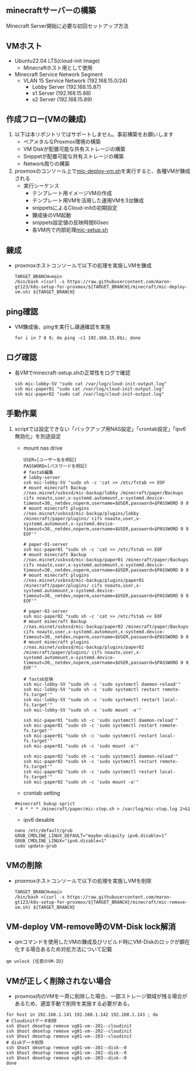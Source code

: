 ##  minecraftサーバーの構築
Minecraft Server開始に必要な初回セットアップ方法

## VMホスト<br>
+ Ubuntu22.04 LTS(cloud-init image)<br>
  + Minecraftホスト用として使用<br>
+ Minecraft Service Network Segment<br>
  + VLAN 15 Service Network (192.168.15.0/24)<br>
    + Lobby Server (192.168.15.87)<br>
    + s1 Server (192.168.15.88)<br>
    + s2 Server (192.168.15.89)<br>

## 作成フロー(VMの錬成)<br>
1. 以下は本リポジトリではサポートしません。事前構築をお願いします<br>
    + ベアメタルなProxmox環境の構築
    + VM Diskが配置可能な共有ストレージの構築
    + Snippetが配置可能な共有ストレージの構築
    + Network周りの構築
2. proxmoxのコンソール上で[mic-deploy-vm.sh](https://github.com/maron-gt123/k8s-setup-for-proxmox/blob/main/minecraft/mic-deploy-vm.sh)を実行すると、各種VMが錬成される<br>
    + 実行シーケンス
      + テンプレート用イメージVMの作成
      + テンプレート用VMを活用した運用VMを3台錬成 
      + snippetsによるCloud-initの初期設定
      + 錬成後のVM起動
      + snippets設定値の反映時間60sec
      + 各VM内で内部処理[mic-setup.sh](https://github.com/maron-gt123/k8s-setup-for-proxmox/blob/main/minecraft/minecraft-setup.sh)
      
## 錬成
* proxmoxホストコンソールで以下の処理を実施しVMを錬成

      TARGET_BRANCH=main
      /bin/bash <(curl -s https://raw.githubusercontent.com/maron-gt123/k8s-setup-for-proxmox/${TARGET_BRANCH}/minecraft/mic-deploy-vm.sh) ${TARGET_BRANCH}

##  ping確認
+ VM錬成後、pingを実行し疎通確認を実施

      for i in 7 8 9; do ping -c1 192.168.15.8$i; done 

##  ログ確認
+ 各VMでminecraft-setup.shの正常性をログで確認

      ssh mic-lobby-SV "sudo cat /var/log/cloud-init-output.log"
      ssh mic-paper01 "sudo cat /var/log/cloud-init-output.log"
      ssh mic-paper02 "sudo cat /var/log/cloud-init-output.log"

##  手動作業<br>
1. scriptでは設定できない「バックアップ用NAS設定」「crontab設定」「ipv6無効化」を別途設定
    + mount nas drive
       
          USER=[ユーザー名を明記]
          PASSWORD=[パスワードを明記]
          # fastab編集
          # lobby-server
          ssh mic-lobby-SV "sudo sh -c 'cat >> /etc/fstab << EOF
          # mount minecraft Backup
          //nas.micnet/usbssd/mic-backup/lobby /minecraft/paper/Backups cifs noauto,user,x-systemd.automount,x-systemd.device-timeout=30,_netdev,noperm,username=$USER,password=$PASSWORD 0 0
          # mount minecraft plugins
          //nas.micnet/usbssd/mic-backup/plugins/lobby /minecraft/paper/plugins/ cifs noauto,user,x-systemd.automount,x-systemd.device-timeout=30,_netdev,noperm,username=$USER,password=$PASSWORD 0 0
          EOF'"
          
          # paper-01-server
          ssh mic-paper01 "sudo sh -c 'cat >> /etc/fstab << EOF
          # mount minecraft Backup
          //nas.micnet/usbssd/mic-backup/paper01 /minecraft/paper/Backups cifs noauto,user,x-systemd.automount,x-systemd.device-timeout=30,_netdev,noperm,username=$USER,password=$PASSWORD 0 0
          # mount minecraft plugins
          //nas.micnet/usbssd/mic-backup/plugins/paper01 /minecraft/paper/plugins/ cifs noauto,user,x-systemd.automount,x-systemd.device-timeout=30,_netdev,noperm,username=$USER,password=$PASSWORD 0 0
          EOF'"
          
          # paper-02-server
          ssh mic-paper02 "sudo sh -c 'cat >> /etc/fstab << EOF
          # mount minecraft Backup
          //nas.micnet/usbssd/mic-backup/paper02 /minecraft/paper/Backups cifs noauto,user,x-systemd.automount,x-systemd.device-timeout=30,_netdev,noperm,username=$USER,password=$PASSWORD 0 0
          # mount minecraft plugins
          //nas.micnet/usbssd/mic-backup/plugins/paper02 /minecraft/paper/plugins/ cifs noauto,user,x-systemd.automount,x-systemd.device-timeout=30,_netdev,noperm,username=$USER,password=$PASSWORD 0 0
          EOF'"
          
          # fastab反映
          ssh mic-lobby-SV "sudo sh -c 'sudo systemctl daemon-reload'"
          ssh mic-lobby-SV "sudo sh -c 'sudo systemctl restart remote-fs.target'"
          ssh mic-lobby-SV "sudo sh -c 'sudo systemctl restart local-fs.target'"
          ssh mic-lobby-SV "sudo sh -c 'sudo mount -a'"
          
          ssh mic-paper01 "sudo sh -c 'sudo systemctl daemon-reload'"
          ssh mic-paper01 "sudo sh -c 'sudo systemctl restart remote-fs.target'"
          ssh mic-paper01 "sudo sh -c 'sudo systemctl restart local-fs.target'"
          ssh mic-paper01 "sudo sh -c 'sudo mount -a'"
          
          ssh mic-paper02 "sudo sh -c 'sudo systemctl daemon-reload'"
          ssh mic-paper02 "sudo sh -c 'sudo systemctl restart remote-fs.target'"
          ssh mic-paper02 "sudo sh -c 'sudo systemctl restart local-fs.target'"
          ssh mic-paper02 "sudo sh -c 'sudo mount -a'"
     
    + crontab setting
     ```
     #minecraft bukup sprict
     * 4 * * * /minecraft/paper/mic-stop.sh > /var/log/mic-stop.log 2>&1
     ```
    + ipv6 desable
     ```
    nano /etc/default/grub
    GRUB_CMDLINE_LINUX_DEFAULT="maybe-ubiquity ipv6.disable=1"
    GRUB_CMDLINE_LINUX="ipv6.disable=1"
    sudo update-grub
     ```
## VMの削除
* proxmoxホストコンソールで以下の処理を実施しVMを削除

      TARGET_BRANCH=main
      /bin/bash <(curl -s https://raw.githubusercontent.com/maron-gt123/k8s-setup-for-proxmox/${TARGET_BRANCH}/minecraft/mic-remove-vm.sh) ${TARGET_BRANCH}

## VM-deploy VM-remove時のVM-Disk lock解消
  + qmコマンドを使用したVMの錬成及びリビルド時にVM-Diskのロックが顕在化する場合あるため対処方法について記載<br>
  ```
  qm unlock {任意のVM-ID}
  ```

## VMが正しく削除されない場合
  + proxmox内のVMを一斉に削除した場合、一部ストレージ領域が残る場合があるため、適宜手動で削除を実施する必要がある。
  ```
  for host in 192.168.1.141 192.168.1.142 192.168.1.143 ; do
  # Cloudinitデータ削除
  ssh $host dmsetup remove vg01-vm--201--cloudinit
  ssh $host dmsetup remove vg01-vm--202--cloudinit
  ssh $host dmsetup remove vg01-vm--203--cloudinit
  # diskデータ削除
  ssh $host dmsetup remove vg01-vm--201--disk--0
  ssh $host dmsetup remove vg01-vm--202--disk--0
  ssh $host dmsetup remove vg01-vm--203--disk--0
  done
  ```
